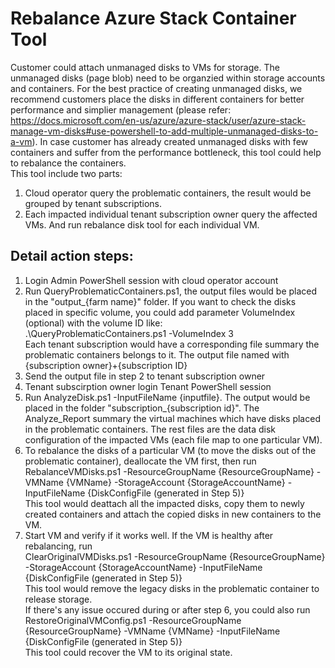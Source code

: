 Rebalance Azure Stack Container Tool
====
Customer could attach unmanaged disks to VMs for storage. The unmanaged disks (page blob) need to be organzied within storage accounts and containers. For the best practice of creating unmanaged disks, we recommend customers place the disks in different containers for better performance and simplier management (please refer: https://docs.microsoft.com/en-us/azure/azure-stack/user/azure-stack-manage-vm-disks#use-powershell-to-add-multiple-unmanaged-disks-to-a-vm). In case customer has already created unmanaged disks with few containers and suffer from the performance bottleneck, this tool could help to rebalance the containers.  
This tool include two parts:
1. Cloud operator query the problematic containers, the result would be grouped by tenant subscriptions.
2. Each impacted individual tenant subscription owner query the affected VMs. And run rebalance disk tool for each individual VM.

Detail action steps:
----
1. Login Admin PowerShell session with cloud operator account
2. Run QueryProblematicContainers.ps1, the output files would be placed in the "output_{farm name}" folder. If you want to check the disks placed in specific volume, you could add parameter VolumeIndex (optional) with the volume ID like:  
.\QueryProblematicContainers.ps1 -VolumeIndex 3  
Each tenant subscription would have a corresponding file summary the problematic containers belongs to it. The output file named with {subscription owner}+{subscription ID}
3. Send the output file in step 2 to tenant subscription owner
4. Tenant subscirption owner login Tenant PowerShell session
5. Run AnalyzeDisk.ps1 -InputFileName {inputfile}. The output would be placed in the folder "subscription_{subscription id}". The Analyze_Report summary the virtual machines which have disks placed in the problematic containers. The rest files are the data disk configuration of the impacted VMs (each file map to one particular VM).
6. To rebalance the disks of a particular VM (to move the disks out of the problematic container), deallocate the VM first, then run  
RebalanceVMDisks.ps1 -ResourceGroupName {ResourceGroupName} -VMName {VMName} -StorageAccount {StorageAccountName} -InputFileName {DiskConfigFile (generated in Step 5)}  
This tool would deattach all the impacted disks, copy them to newly created containers and attach the copied disks in new containers to the VM.
7. Start VM and verify if it works well. If the VM is healthy after rebalancing, run  
ClearOriginalVMDisks.ps1 -ResourceGroupName {ResourceGroupName} -StorageAccount {StorageAccountName} -InputFileName {DiskConfigFile (generated in Step 5)}  
This tool would remove the legacy disks in the problematic container to release storage.  
If there's any issue occured during or after step 6, you could also run  
RestoreOriginalVMConfig.ps1 -ResourceGroupName {ResourceGroupName} -VMName {VMName} -InputFileName {DiskConfigFile (generated in Step 5)}  
This tool could recover the VM to its original state.
